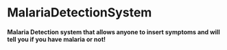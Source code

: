 # MalariaDetectionSystem
#### Malaria Detection system that allows anyone to insert symptoms and will tell you if you have malaria or not!
